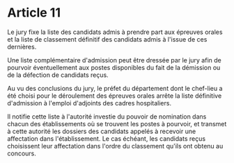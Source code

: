 # Article 11

Le jury fixe la liste des candidats admis à prendre part aux épreuves orales et la liste de classement définitif des candidats admis à l'issue de ces dernières.

Une liste complémentaire d'admission peut être dressée par le jury afin de pourvoir éventuellement aux postes disponibles du fait de la démission ou de la défection de candidats reçus.

Au vu des conclusions du jury, le préfet du département dont le chef-lieu a été choisi pour le déroulement des épreuves orales arrête la liste définitive d'admission à l'emploi d'adjoints des cadres hospitaliers.

Il notifie cette liste à l'autorité investie du pouvoir de nomination dans chacun des établissements où se trouvent les postes à pourvoir, et transmet à cette autorité les dossiers des candidats appelés à recevoir une affectation dans l'établissement. Le cas échéant, les candidats reçus choisissent leur affectation dans l'ordre du classement qu'ils ont obtenu au concours.

